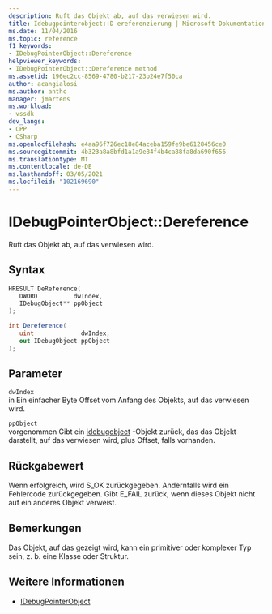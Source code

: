 ```yaml
---
description: Ruft das Objekt ab, auf das verwiesen wird.
title: Idebugpointerobject::D ereferenzierung | Microsoft-Dokumentation
ms.date: 11/04/2016
ms.topic: reference
f1_keywords:
- IDebugPointerObject::Dereference
helpviewer_keywords:
- IDebugPointerObject::Dereference method
ms.assetid: 196ec2cc-8569-4780-b217-23b24e7f50ca
author: acangialosi
ms.author: anthc
manager: jmartens
ms.workload:
- vssdk
dev_langs:
- CPP
- CSharp
ms.openlocfilehash: e4aa96f726ec18e84aceba159fe9be6128456ce0
ms.sourcegitcommit: 4b323a8a8bfd1a1a9e84f4b4ca88fa8da690f656
ms.translationtype: MT
ms.contentlocale: de-DE
ms.lasthandoff: 03/05/2021
ms.locfileid: "102169690"
---
```

# <a name="idebugpointerobjectdereference"></a>IDebugPointerObject::Dereference
Ruft das Objekt ab, auf das verwiesen wird.

## <a name="syntax"></a>Syntax

```cpp
HRESULT DeReference( 
   DWORD          dwIndex,
   IDebugObject** ppObject
);
```

```csharp
int Dereference(
   uint             dwIndex,
   out IDebugObject ppObject
);
```

## <a name="parameters"></a>Parameter
`dwIndex`\
in Ein einfacher Byte Offset vom Anfang des Objekts, auf das verwiesen wird.

`ppObject`\
vorgenommen Gibt ein [idebugobject](../../../extensibility/debugger/reference/idebugobject.md) -Objekt zurück, das das Objekt darstellt, auf das verwiesen wird, plus Offset, falls vorhanden.

## <a name="return-value"></a>Rückgabewert
 Wenn erfolgreich, wird S_OK zurückgegeben. Andernfalls wird ein Fehlercode zurückgegeben. Gibt E_FAIL zurück, wenn dieses Objekt nicht auf ein anderes Objekt verweist.

## <a name="remarks"></a>Bemerkungen
 Das Objekt, auf das gezeigt wird, kann ein primitiver oder komplexer Typ sein, z. b. eine Klasse oder Struktur.

## <a name="see-also"></a>Weitere Informationen
- [IDebugPointerObject](../../../extensibility/debugger/reference/idebugpointerobject.md)
